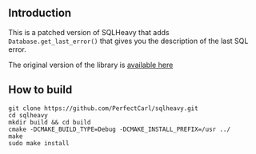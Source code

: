## Introduction

This is a patched version of SQLHeavy that adds `Database.get_last_error()` that gives you the description of the last SQL error.

The original version of the library is [available here](https://gitorious.org/sqlheavy/sqlheavy/source/8afc3c75673b4de8496e7180b48778ec01e19f96:)

## How to build 
```
git clone https://github.com/PerfectCarl/sqlheavy.git
cd sqlheavy
mkdir build && cd build 
cmake -DCMAKE_BUILD_TYPE=Debug -DCMAKE_INSTALL_PREFIX=/usr ../
make 
sudo make install
```

